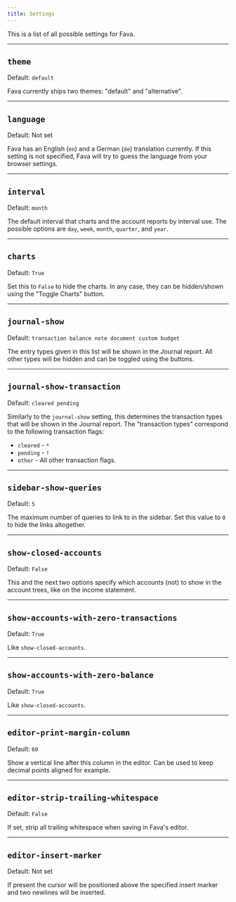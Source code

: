 ```yaml
---
title: Settings
---
```


This is a list of all possible settings for Fava.

---

## `theme`

Default: `default`

Fava currently ships two themes: "default" and "alternative".

---

## `language`

Default: Not set

Fava has an English (`en`) and a German (`de`) translation currently. If
this setting is not specified, Fava will try to guess the language from your
browser settings.

---

## `interval`

Default: `month`

The default interval that charts and the account reports by interval use.
The possible options are `day`, `week`, `month`, `quarter`, and `year`.

---

## `charts`

Default: `True`

Set this to `False` to hide the charts. In any case, they can be hidden/shown
using the "Toggle Charts" button.

---

## `journal-show`

Default: `transaction balance note document custom budget`

The entry types given in this list will be shown in the Journal report.
All other types will be hidden and can be toggled using the buttons.

---

## `journal-show-transaction`

Default: `cleared pending`

Similarly to the `journal-show` setting, this determines the transaction types
that will be shown in the Journal report. The "transaction types" correspond to
the following transaction flags:

- `cleared` - `*`
- `pending` - `!`
- `other` - All other transaction flags.

---

## `sidebar-show-queries`

Default: `5`

The maximum number of queries to link to in the sidebar.
Set this value to `0` to hide the links altogether.

---

## `show-closed-accounts`

Default: `False`

This and the next two options specify which accounts (not) to show in the
account trees, like on the income statement.

---

## `show-accounts-with-zero-transactions`

Default: `True`

Like `show-closed-accounts`.

---

## `show-accounts-with-zero-balance`

Default: `True`

Like `show-closed-accounts`.

---

## `editor-print-margin-column`

Default: `60`

Show a vertical line after this column in the editor.
Can be used to keep decimal points aligned for example.

---

## `editor-strip-trailing-whitespace`

Default: `False`

If set, strip all trailing whitespace when saving in Fava's editor.

---

## `editor-insert-marker`

Default: Not set

If present the cursor will be positioned above the specified insert marker and
two newlines will be inserted.
